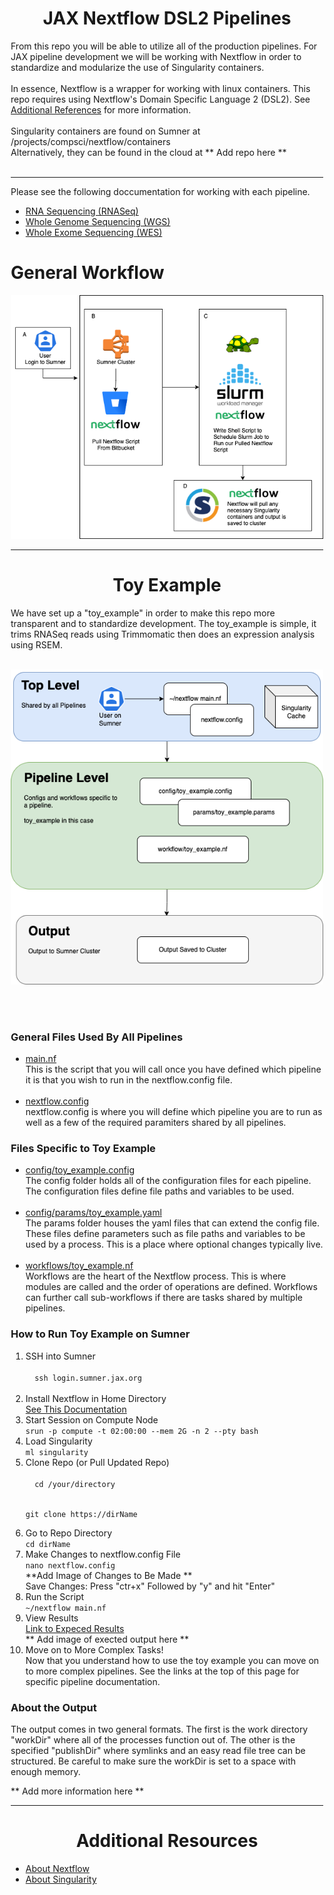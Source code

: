 <center>
<div style="max-width:500px;text-align:left;">

<h1 style="text-align:center;">JAX Nextflow DSL2 Pipelines</h1>

From this repo you will be able to utilize all of the production pipelines. For JAX pipeline development we will be working with Nextflow in order to standardize and modularize the use of Singularity containers.
<br><br>
In essence, Nextflow is a wrapper for working with linux containers. This repo requires using Nextflow's Domain Specific Language 2 (DSL2). See <a href="#additional_references">Additional References</a> for more information.<br><br>
Singularity containers are found on Sumner at /projects/compsci/nextflow/containers <br>
Alternatively, they can be found in the cloud at ** Add repo here **
<br><br>

<hr>
Please see the following doccumentation for working with each pipeline.
<ul>
<li><a href = "/rnaseq/README.md">RNA Sequencing (RNASeq)</a></li>
<li><a href = "#">Whole Genome Sequencing (WGS)</a></li>
<li><a href = "#">Whole Exome Sequencing (WES)</a></li>

</ul>

# General Workflow

![Scheme](static/imgs/general_workflow.png)



<hr>

<h1 style="text-align:center;">Toy Example</h1>

We have set up a "toy_example" in order to make this repo more transparent and to standardize development. The toy_example is simple, it trims RNASeq reads using Trimmomatic then does an expression analysis using RSEM.
<br><br>

![Scheme](static/imgs/toy_example_flow.png)

<br><br>
### General Files Used By All Pipelines

<ul>
<li>
<a href="">main.nf</a><br>
This is the script that you will call once you have defined which pipeline it is that you wish to run in the nextflow.config file.<br><br>
</li>
<li><a href="">nextflow.config</a><br>
nextflow.config is where you will define which pipeline you are to run as well as a few of the required paramiters shared by all pipelines.
</li>
</ul>

### Files Specific to Toy Example
<ul>

<li><a href="">config/toy_example.config</a><br>
The config folder holds all of the configuration files for each pipeline. The configuration files define file paths and variables to be used.<br><br></li>

<li><a href="">config/params/toy_example.yaml</a><br>
The params folder houses the yaml files that can extend the config file. These files define parameters such as file paths and variables to be used by a process. This is a place where optional changes typically live.<br><br></li>

<li><a href="">workflows/toy_example.nf</a><br>
Workflows are the heart of the Nextflow process. This is where modules are called and the order of operations are defined. Workflows can further call sub-workflows if there are tasks shared by multiple pipelines.</li>


</ul>

### How to Run Toy Example on Sumner

<ol>
</li>

<li>SSH into Sumner<br>
  <code>
  ssh login.sumner.jax.org
  </code>
</li>

<li>Install Nextflow in Home Directory<br>
  <a href="">See This Documentation</a>
</li>

<li>Start Session on Compute Node<br>
  <code>srun -p compute -t 02:00:00 --mem 2G -n 2 --pty bash </code>
</li>

<li>Load Singularity<br>
  <code>ml singularity</code>
</li>

<li>Clone Repo (or Pull Updated Repo)<br>
  <code>
  cd /your/directory

  git clone https://dirName
  </code>
</li>

<li>Go to Repo Directory<br>
  <code>cd dirName</code>
</li>

<li>Make Changes to nextflow.config File<br>
  <code>nano nextflow.config</code><br>
  **Add Image of Changes to Be Made **<br>
  Save Changes: Press "ctr+x" Followed by "y" and hit "Enter"
</li>
<li>Run the Script<br>
  <code>~/nextflow main.nf</code>
</li>
<li>View Results<br>
  <a href="">Link to Expeced Results</a><br>
  ** Add image of exected output here **
</li>

<li>Move on to More Complex Tasks!<br>
Now that you understand how to use the toy example you can move on to more complex pipelines. See the links at the top of this page for specific pipeline documentation.
</li>
</ol>

### About the Output

The output comes in two general formats. The first is the work directory "workDir" where all of the processes function out of. The other is the specified "publishDir" where symlinks and an easy read file tree can be structured. Be careful to make sure the workDir is set to a space with enough memory.

** Add more information here **

<hr>
<div id="additional_references">
<h1 style="text-align:center;">Additional Resources</h1>
<ul>
<li><a href = "#">About Nextflow</a></li>
<li><a href = "#">About Singularity</a></li>
</ul>
</div>
</div>
</center>
